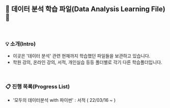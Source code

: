 ## 📖 데이터 분석 학습 파일(Data Analysis Learning File) 📖
<br>

### 💡 소개(Intro)
- 이곳은 '데이터 분석' 관련 현재까지 학습했던 파일들을 보관하고 있습니다.
- 학원 강의, 온라인 강의, 서적, 개인실습 등등 폴더별로 각기 다른 학습폴더입니다. 

<br>

### 📋 진행 목록(Progress List)
- '모두의 데이터분석 with 파이썬' : 서적 ( 22/03/16 ~ )

<br>

